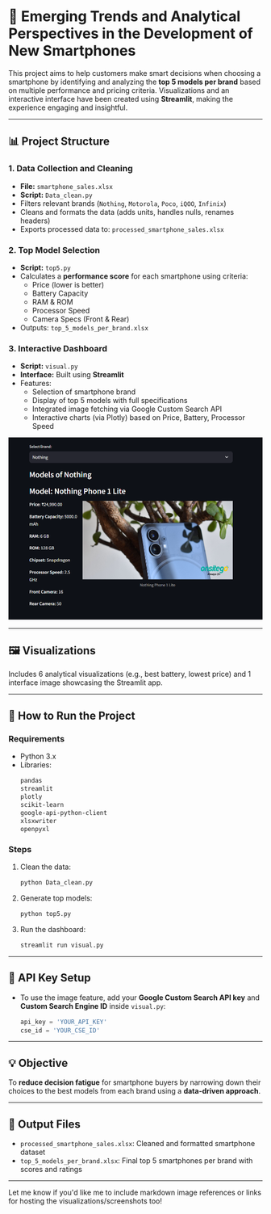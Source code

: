 # 📱 Emerging Trends and Analytical Perspectives in the Development of New Smartphones

This project aims to help customers make smart decisions when choosing a smartphone by identifying and analyzing the **top 5 models per brand** based on multiple performance and pricing criteria. Visualizations and an interactive interface have been created using **Streamlit**, making the experience engaging and insightful.

---

## 📊 Project Structure

### 1. Data Collection and Cleaning
- **File:** `smartphone_sales.xlsx`
- **Script:** `Data_clean.py`
- Filters relevant brands (`Nothing`, `Motorola`, `Poco`, `iQOO`, `Infinix`)  
- Cleans and formats the data (adds units, handles nulls, renames headers)
- Exports processed data to: `processed_smartphone_sales.xlsx`

### 2. Top Model Selection
- **Script:** `top5.py`
- Calculates a **performance score** for each smartphone using criteria:
  - Price (lower is better)
  - Battery Capacity
  - RAM & ROM
  - Processor Speed
  - Camera Specs (Front & Rear)
- Outputs: `top_5_models_per_brand.xlsx`

### 3. Interactive Dashboard
- **Script:** `visual.py`
- **Interface:** Built using **Streamlit**
- Features:
  - Selection of smartphone brand
  - Display of top 5 models with full specifications
  - Integrated image fetching via Google Custom Search API
  - Interactive charts (via Plotly) based on Price, Battery, Processor Speed

![Interface](Interface.png)

---

## 🖼️ Visualizations

Includes 6 analytical visualizations (e.g., best battery, lowest price) and 1 interface image showcasing the Streamlit app.

---

## 🚀 How to Run the Project

### Requirements
- Python 3.x
- Libraries:
  ```
  pandas
  streamlit
  plotly
  scikit-learn
  google-api-python-client
  xlsxwriter
  openpyxl
  ```

### Steps
1. Clean the data:
   ```bash
   python Data_clean.py
   ```
2. Generate top models:
   ```bash
   python top5.py
   ```
3. Run the dashboard:
   ```bash
   streamlit run visual.py
   ```

---

## 🔐 API Key Setup

- To use the image feature, add your **Google Custom Search API key** and **Custom Search Engine ID** inside `visual.py`:
  ```python
  api_key = 'YOUR_API_KEY'
  cse_id = 'YOUR_CSE_ID'
  ```

---

## 💡 Objective

To **reduce decision fatigue** for smartphone buyers by narrowing down their choices to the best models from each brand using a **data-driven approach**.

---

## 📁 Output Files

- `processed_smartphone_sales.xlsx`: Cleaned and formatted smartphone dataset
- `top_5_models_per_brand.xlsx`: Final top 5 smartphones per brand with scores and ratings

---

Let me know if you'd like me to include markdown image references or links for hosting the visualizations/screenshots too!
